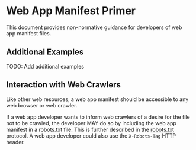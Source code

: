 # Web App Manifest Primer

This document provides non-normative guidance for developers of web app manifest files.

## Additional Examples

TODO: Add additional examples

## Interaction with Web Crawlers

Like other web resources, a web app manifest should be accessible to any web browser or web crawler.

If a web app developer wants to inform web crawlers of a desire for the file not to be crawled, the developer MAY do so by including the web app manifest in a robots.txt file.
This is further described in the <a href="http://www.robotstxt.org/">robots.txt</a> protocol.
A web app developer could also use the <code>X-Robots-Tag</code> HTTP header.
